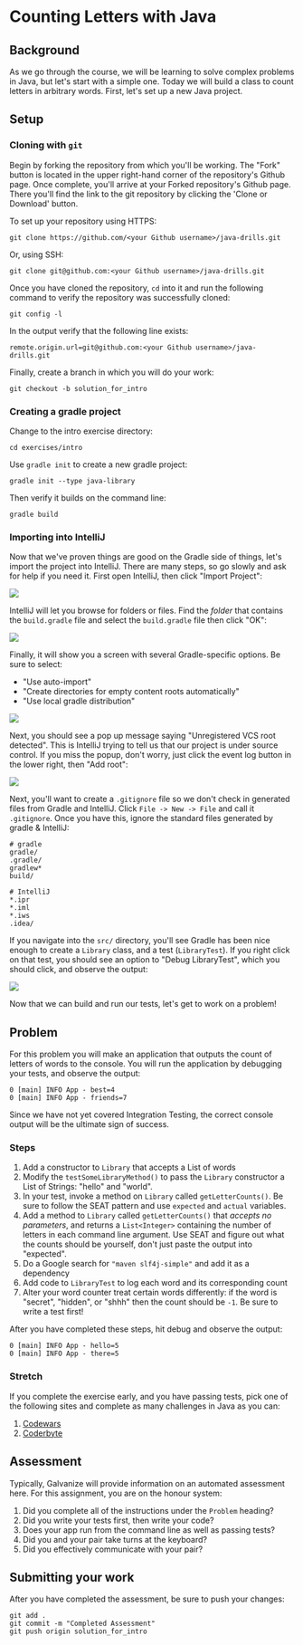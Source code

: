 # Counting Letters with Java

## Background

As we go through the course, we will be learning to solve complex problems in Java, but let's start with a simple one. Today we will build a class to count letters in arbitrary words. First, let's set up a new Java project.

## Setup

### Cloning with `git`

Begin by forking the repository from which you'll be working. The "Fork" button is located in the upper right-hand corner of the repository's Github page. Once complete, you'll arrive at your Forked repository's Github page. There you'll find the link to the git repository by clicking the 'Clone or Download' button.

To set up your repository using HTTPS:

    git clone https://github.com/<your Github username>/java-drills.git

Or, using SSH:

    git clone git@github.com:<your Github username>/java-drills.git

Once you have cloned the repository, `cd` into it and run the following command to verify the repository was successfully cloned:

    git config -l

In the output verify that the following line exists:

    remote.origin.url=git@github.com:<your Github username>/java-drills.git

Finally, create a branch in which you will do your work:

    git checkout -b solution_for_intro


### Creating a gradle project

Change to the intro exercise directory:

```shell
cd exercises/intro
```

Use `gradle init` to create a new gradle project:

```shell
gradle init --type java-library
```

Then verify it builds on the command line:

```shell
gradle build
```

### Importing into IntelliJ

Now that we've proven things are good on the Gradle side of things, let's import the project into IntelliJ. There are many steps, so go slowly and ask for help if you need it. First open IntelliJ, then click "Import Project":

![](images/import_project.png)

IntelliJ will let you browse for folders or files. Find the *folder* that contains the `build.gradle` file and select the `build.gradle` file then click "OK":

![](images/select_gradle_build_file.png)

Finally, it will show you a screen with several Gradle-specific options. Be sure to select:

* "Use auto-import"
* "Create directories for empty content roots automatically"
* "Use local gradle distribution"

![](images/auto_import.png)

Next, you should see a pop up message saying "Unregistered VCS root detected". This is IntelliJ trying to tell us that our project is under source control. If you miss the popup, don't worry, just click the event log button in the lower right, then "Add root":

![](images/vcs.png)

Next, you'll want to create a `.gitignore` file so we don't check in generated files from Gradle and IntelliJ. Click `File -> New -> File` and call it `.gitignore`. Once you have this, ignore the standard files generated by gradle & IntelliJ:

```
# gradle
gradle/
.gradle/
gradlew*
build/

# IntelliJ
*.ipr
*.iml
*.iws
.idea/
```

If you navigate into the `src/` directory, you'll see Gradle has been nice enough to create a `Library` class, and a test (`LibraryTest`). If you right click on that test, you should see an option to "Debug LibraryTest", which you should click, and observe the output:

![](images/tests.png)

Now that we can build and run our tests, let's get to work on a problem!


## Problem

For this problem you will make an application that outputs the count of letters of words to the console. You will run the application by debugging your tests, and observe the output:

```
0 [main] INFO App - best=4
0 [main] INFO App - friends=7
```

Since we have not yet covered Integration Testing, the correct console output will be the ultimate sign of success.

### Steps

1. Add a constructor to `Library` that accepts a List of words
1. Modify the `testSomeLibraryMethod()` to pass the `Library` constructor a List of Strings: "hello" and "world". 
1. In your test, invoke a method on `Library` called `getLetterCounts()`. Be sure to follow the SEAT pattern and use `expected` and `actual` variables.
1. Add a method to `Library` called `getLetterCounts()` that *accepts no parameters*, and returns a `List<Integer>` containing the number of letters in each command line argument. Use SEAT and figure out what the counts should be yourself, don't just paste the output into "expected".
1. Do a Google search for `"maven slf4j-simple"` and add it as a dependency
1. Add code to `LibraryTest` to log each word and its corresponding count
1. Alter your word counter treat certain words differently: if the word is "secret", "hidden", or "shhh" then the count should be `-1`. Be sure to write a test first!

After you have completed these steps, hit debug and observe the output:

```
0 [main] INFO App - hello=5
0 [main] INFO App - there=5
```

### Stretch

If you complete the exercise early, and you have passing tests, pick one of the following sites and complete as many challenges in Java as you can:

  1. [Codewars](http://www.codewars.com/)
  1. [Coderbyte](https://coderbyte.com/challenges)

## Assessment

Typically, Galvanize will provide information on an automated assessment here. For this assignment, you are on the honour system:

1. Did you complete all of the instructions under the `Problem` heading?
1. Did you write your tests first, then write your code?
1. Does your app run from the command line as well as passing tests?
1. Did you and your pair take turns at the keyboard?
1. Did you effectively communicate with your pair?

## Submitting your work

After you have completed the assessment, be sure to push your changes:

    git add .
    git commit -m "Completed Assessment"
    git push origin solution_for_intro
